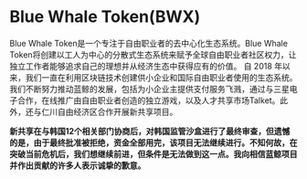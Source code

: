 # 

# Blue Whale Token(BWX)

Blue Whale Token是一个专注于自由职业者的去中心化生态系统。Blue Whale Token将创建以工人为中心的分散式生态系统来赋予全球自由职业者社区权力，让独立工作者能够追求自己的理想并从经济生态中获得应有的价值。
自 2018 年以来，我们一直在利用区块链技术创建供小企业和国际自由职业者使用的生态系统。我们不断努力推动蓝鲸的发展，包括为小企业主提供支付服务飞溅，通过与三星电子合作，在线推广由自由职业者创造的独立游戏，以及人才共享市场Talket。此外，还与仁川自由经济区合作开展新共享项目。‎

**‎新共享在与韩国12个相关部门协商后，对韩国监管沙盒进行了最终审查，但遗憾的是，由于最终批准被拒绝，资金全部用完，该项目无法继续进行。不知何故，在突破当前危机后，我们想继续前进，但条件是无法做到这一点。我向相信蓝鲸项目并作出贡献的许多人表示诚挚的歉意。‎**

